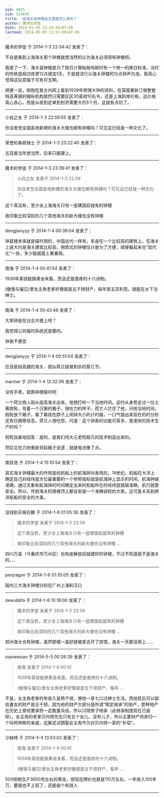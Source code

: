 ```yaml
---
aid: 9025
zid: 524876
title: '给海关装钟楼这主意是怎么来的？'
author: 魔术的学徒
date: 2014-01-03 22:34:42+07:00
lastmod: 2014-05-05 13:53:00+07:00
---
```


魔术的学徒 于 2014-1-3 22:34:42 发表了：

不会是看到上海海关那个钟楼就想当然的以为海关必须得有钟楼吧。

我查了一下，海关装钟楼是为了按日计算船舶吨税时有一个统一的换日标准，当时的传统是超过夜里12点就加1天，于是就流行以海关钟楼的12点钟声为准。我真心觉得这玩意属于可有可无啊。

顺便一说，刚刚在我关内网上看到1939年修理大钟的资料，在英国重新订做整套特高等钢的擒纵机构居然只需要区区30英镑10先令，还是上海到岸价格，这价格真心良心，但是从收到定单到到货需要大约5个月，这就有点坑了。

---------

小白之友 于 2014-1-3 22:59:55 发表了：

你没发觉全国各地新建的海关大楼也都有钟楼吗？可见这已经是一种文化了。

---------

荣誉的条顿骑士 于 2014-1-3 23:22:40 发表了：

五百废当年想当然，后来只能硬上。

---------

魔术的学徒 于 2014-1-3 23:39:41 发表了：

> 小白之友 发表于 2014-1-3 22:59
> 
> 你没发觉全国各地新建的海关大楼也都有钟楼吗？可见这已经是一种文化了。



这个真没有，至少全上海海关只有一座建国前就有的钟楼

我印象比较深刻的几个其他海关的新大楼也没有钟楼

---------

dengjianyyy 于 2014-1-4 00:39:04 发表了：

钟鼓楼本来就是报时用的，中国古代一样有，多是在一个比较高的建筑上。在海关上装大约是海关建筑比较高，用欧式的钟楼估计是为了方便，顺便看起来也”现代化“一些，多少能威震土著番商。

---------

南海 于 2014-1-4 00:41:54 发表了：

1939年英镑能换黄金来着，而且还是蛋疼的十六进制。

(傲慢与偏见)里女主角老爹好像就是五千镑财产，每年拿五百利息。就能在乡下当绅士。

---------

南海 于 2014-1-4 00:43:48 发表了：

大笨钟是在议会大楼上吧？

我觉得公共报时系统还是要的。

钟表不便宜

---------

dengjianyyy 于 2014-1-4 00:51:04 发表了：

应该是指高雄的海关，貌似荷兰娃被刺杀的那几节。

---------

mariner 于 2014-1-4 12:32:06 发表了：

没有手表，就靠钟楼报时吧

一个荷兰商人刚从临高海关出来，他想打听一下当地时间。这时从身旁走过一位土著假髡，背着一个沉重的箱子，很吃力的样子。荷兰人拦住了他，问他当地时间。假髡放下箱子，看了看挂在脖子上闹钟大小的计时器，一口气报出来现在的时分秒还有日期等信息。荷兰人很吃惊，问道：这个钟表的功能可真多，是澳宋的技术生产的吗？

假髡自豪地回答：是的，是我们伟大元老院超凡的技术制造出来的。

然后又吃力地重新背起箱子说道：就是电池重了点。

---------

南宫浩 于 2014-1-4 15:10:54 发表了：

其实海关钟楼最大的作用是给航船上的航海钟对表用的。19世纪，航船在大洋上确定自己的经纬度方位最重要的一个参照指标就是航海钟上显示的时间。航海钟越准确，通过天象和航海钟的时间确定出来的航船所在的经纬度就越准确，航行就更安全。所以，传统海关的塔楼顶上都会安装一个准确调校的大表。这可是关系到跨洋航船的安全的大事。

---------

没钱别买棉花糖 于 2014-1-6 01:05:36 发表了：

> 魔术的学徒 发表于 2014-1-3 23:39
> 
> 这个真没有，至少全上海海关只有一座建国前就有的钟楼
> 
> 我印象比较深刻的几个其他海关的新大楼也没有钟楼 ...



四川万县（今重庆市万州区）也有座解放前就建好的钟楼，不过不知道是不是海关的、、、

---------

penjragon 于 2014-1-6 01:35:05 发表了：

国内三大海关钟楼分别在广州上海和汉口

---------

zewubbfa 于 2014-1-6 10:18:00 发表了：

> 魔术的学徒 发表于 2014-1-3 23:39
> 
> 这个真没有，至少全上海海关只有一座建国前就有的钟楼
> 
> 我印象比较深刻的几个其他海关的新大楼也没有钟楼 ...



郑州海关也有钟楼，虽然那楼一盖好就被拿去开了宾馆，海关一天都没用上……

---------

xiaoweisan 于 2014-5-5 00:26:39 发表了：

> 南海 发表于 2014-1-4 00:41
> 
> 1939年英镑能换黄金来着，而且还是蛋疼的十六进制。
> 
> (傲慢与偏见)里女主角老爹好像就是五千镑财产，每年 ...



不是，女主角老爹的年收入是两千镑，够他一家七口过绅士生活。而他死后可以留给妻女的财产是五千镑，因为他的财产大部分是所谓“限定继承”的地产，那种地产在历史上曾经要承担一定数量兵役，所以只限男子继承（此继承制度现在已废除）。女主角的老爹贝内特先生只有五个女儿，没有儿子，所以主要财产将来归一个叫柯林斯的亲戚，这厮还试图娶女主角作为对贝内特一家的“补偿”。

---------

沙赫特 于 2014-5-5 13:53:02 发表了：

> 南海 发表于 2014-1-4 00:41
> 
> 1939年英镑能换黄金来着，而且还是蛋疼的十六进制。
> 
> (傲慢与偏见)里女主角老爹好像就是五千镑财产，每年 ...



500镑相当于3650克左右的黄金，按现在牌价也就是110万左右，一年收入100多万，要我也不上班了，还能装个有钱人

---------

